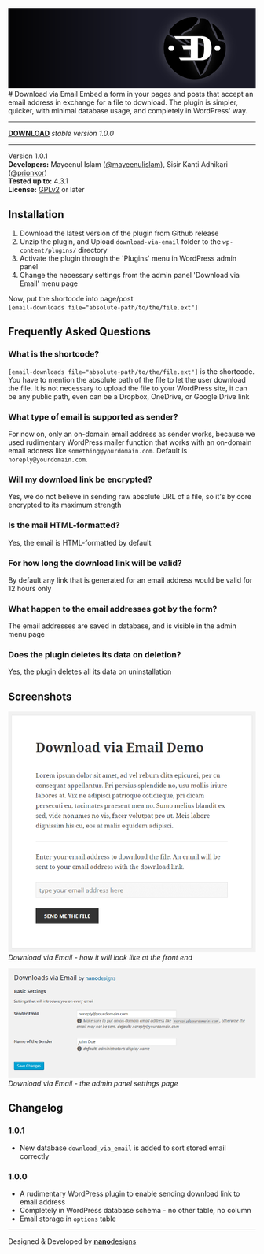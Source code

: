 <img src="assets/banner-772x250.png" alt="Download via Email - WordPress Plugin by nanodesigns"/>
# Download via Email
Embed a form in your pages and posts that accept an email address in exchange for a file to download. The plugin is simpler, quicker, with minimal database usage, and completely in WordPress' way.

----

[**DOWNLOAD**](https://github.com/nanodesigns/download-via-email/releases/tag/1.0.0) *stable version 1.0.0*

----

Version 1.0.1<br>
**Developers:** Mayeenul Islam ([@mayeenulislam](http://twitter.com/mayeenulislam)), Sisir Kanti Adhikari ([@prionkor](http://twitter.com/prionkor))<br>
**Tested up to:** 4.3.1<br>
**License:** [GPLv2](http://www.gnu.org/licenses/gpl-2.0.html) or later

## Installation

1. Download the latest version of the plugin from Github release
2. Unzip the plugin, and Upload `download-via-email` folder to the `wp-content/plugins/` directory
3. Activate the plugin through the 'Plugins' menu in WordPress admin panel
4. Change the necessary settings from the admin panel 'Download via Email' menu page

Now, put the shortcode into page/post<br>
`[email-downloads file="absolute-path/to/the/file.ext"]`

## Frequently Asked Questions

### What is the shortcode?

<code>[email-downloads file="absolute-path/to/the/file.ext"]</code> is  the shortcode. You have to mention the absolute path of the file to let the user download the file. It is not necessary to upload the file to your WordPress site, it can be any public path, even can be a Dropbox, OneDrive, or Google Drive link

### What type of email is supported as sender?

For now on, only an on-domain email address as sender works, because we used rudimentary WordPress mailer function that works with an on-domain email address like `something@yourdomain.com`. Default is `noreply@yourdomain.com`.

### Will my download link be encrypted?

Yes, we do not believe in sending raw absolute URL of a file, so it's by core encrypted to its maximum strength

### Is the mail HTML-formatted?

Yes, the email is HTML-formatted by default

### For how long the download link will be valid?

By default any link that is generated for an email address would be valid for 12 hours only

### What happen to the email addresses got by the form?

The email addresses are saved in database, and is visible in the admin menu page

### Does the plugin deletes its data on deletion?

Yes, the plugin deletes all its data on uninstallation

## Screenshots

![Download via Email - how it will look like at the front end](assets/screenshot-1.png "Download via Email - how it will look like at the front end")<br>
_Download via Email - how it will look like at the front end_

![Download via Email - the admin panel settings page](assets/screenshot-2.png "Download via Email - the admin panel settings page")<br>
_Download via Email - the admin panel settings page_

## Changelog

### 1.0.1
* New database `download_via_email` is added to sort stored email correctly

### 1.0.0
* A rudimentary WordPress plugin to enable sending download link to email address
* Completely in WordPress database schema - no other table, no column
* Email storage in `options` table

__________________
Designed &amp; Developed by [**nano**designs](http://nanodesignsbd.com/)